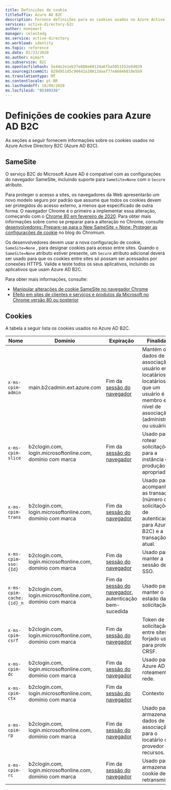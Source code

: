 ```yaml
---
title: Definições de cookie
titleSuffix: Azure AD B2C
description: Fornece definições para os cookies usados no Azure Active Directory B2C.
services: active-directory-b2c
author: msmimart
manager: celestedg
ms.service: active-directory
ms.workload: identity
ms.topic: reference
ms.date: 01/23/2020
ms.author: mimart
ms.subservice: B2C
ms.openlocfilehash: 5e44e2e1eb37e808e60134a6fba5051552e84029
ms.sourcegitcommit: 829d951d5c90442a38012daaf77e86046018e5b9
ms.translationtype: MT
ms.contentlocale: pt-BR
ms.lasthandoff: 10/09/2020
ms.locfileid: "85389336"
---
```

# <a name="cookies-definitions-for-azure-ad-b2c"></a>Definições de cookies para Azure AD B2C

As seções a seguir fornecem informações sobre os cookies usados no Azure Active Directory B2C (Azure AD B2C).

## <a name="samesite"></a>SameSite

O serviço B2C do Microsoft Azure AD é compatível com as configurações do navegador SameSite, incluindo suporte para `SameSite=None` com o `Secure` atributo.

Para proteger o acesso a sites, os navegadores da Web apresentarão um novo modelo seguro por padrão que assume que todos os cookies devem ser protegidos do acesso externo, a menos que especificado de outra forma. O navegador Chrome é o primeiro a implementar essa alteração, começando com o [Chrome 80 em fevereiro de 2020](https://www.chromium.org/updates/same-site). Para obter mais informações sobre como se preparar para a alteração no Chrome, consulte [desenvolvedores: Prepare-se para o New SameSite = None; Proteger as configurações de cookie](https://blog.chromium.org/2019/10/developers-get-ready-for-new.html) no blog do Chromium.

Os desenvolvedores devem usar a nova configuração de cookie, `SameSite=None` , para designar cookies para acesso entre sites. Quando o `SameSite=None` atributo estiver presente, um `Secure` atributo adicional deverá ser usado para que os cookies entre sites só possam ser acessados por conexões HTTPS. Valide e teste todos os seus aplicativos, incluindo os aplicativos que usam Azure AD B2C.

Para obter mais informações, consulte:

* [Manipular alterações de cookie SameSite no navegador Chrome](../active-directory/develop/howto-handle-samesite-cookie-changes-chrome-browser.md)
* [Efeito em sites de clientes e serviços e produtos da Microsoft no Chrome versão 80 ou posterior](https://support.microsoft.com/help/4522904/potential-disruption-to-customer-websites-in-latest-chrome)

## <a name="cookies"></a>Cookies

A tabela a seguir lista os cookies usados no Azure AD B2C.

| Nome | Domínio | Expiração | Finalidade |
| ----------- | ------ | -------------------------- | --------- |
| `x-ms-cpim-admin` | main.b2cadmin.ext.azure.com | Fim da [sessão do navegador](session-behavior.md) | Mantém os dados de associação do usuário entre locatários. Os locatários de que um usuário é membro e nível de associação (administrador ou usuário). |
| `x-ms-cpim-slice` | b2clogin.com, login.microsoftonline.com, domínio com marca | Fim da [sessão do navegador](session-behavior.md) | Usado para rotear solicitações para a instância de produção apropriada. |
| `x-ms-cpim-trans` | b2clogin.com, login.microsoftonline.com, domínio com marca | Fim da [sessão do navegador](session-behavior.md) | Usado para acompanhar as transações (número de solicitações de autenticação para Azure AD B2C) e a transação atual. |
| `x-ms-cpim-sso:{Id}` | b2clogin.com, login.microsoftonline.com, domínio com marca | Fim da [sessão do navegador](session-behavior.md) | Usado para manter a sessão de SSO. |
| `x-ms-cpim-cache:{id}_n` | b2clogin.com, login.microsoftonline.com, domínio com marca | Fim da [sessão do navegador](session-behavior.md), autenticação bem-sucedida | Usado para manter o estado da solicitação. |
| `x-ms-cpim-csrf` | b2clogin.com, login.microsoftonline.com, domínio com marca | Fim da [sessão do navegador](session-behavior.md) | Token de solicitação entre sites forjado usado para proteção CRSF. |
| `x-ms-cpim-dc` | b2clogin.com, login.microsoftonline.com, domínio com marca | Fim da [sessão do navegador](session-behavior.md) | Usado para Azure AD B2C roteamento de rede. |
| `x-ms-cpim-ctx` | b2clogin.com, login.microsoftonline.com, domínio com marca | Fim da [sessão do navegador](session-behavior.md) | Contexto |
| `x-ms-cpim-rp` | b2clogin.com, login.microsoftonline.com, domínio com marca | Fim da [sessão do navegador](session-behavior.md) | Usado para armazenar dados de associação para o locatário do provedor de recursos. |
| `x-ms-cpim-rc` | b2clogin.com, login.microsoftonline.com, domínio com marca | Fim da [sessão do navegador](session-behavior.md) | Usado para armazenar o cookie de retransmissão. |
